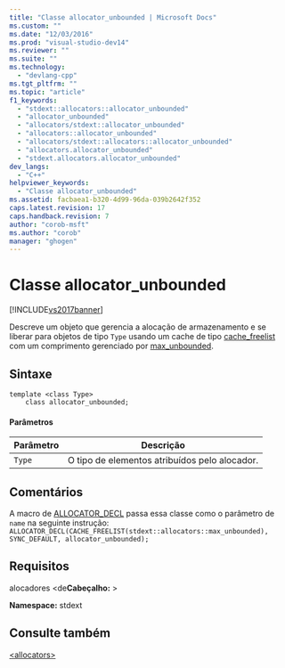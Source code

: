 ```yaml
---
title: "Classe allocator_unbounded | Microsoft Docs"
ms.custom: ""
ms.date: "12/03/2016"
ms.prod: "visual-studio-dev14"
ms.reviewer: ""
ms.suite: ""
ms.technology: 
  - "devlang-cpp"
ms.tgt_pltfrm: ""
ms.topic: "article"
f1_keywords: 
  - "stdext::allocators::allocator_unbounded"
  - "allocator_unbounded"
  - "allocators/stdext::allocator_unbounded"
  - "allocators::allocator_unbounded"
  - "allocators/stdext::allocators::allocator_unbounded"
  - "allocators.allocator_unbounded"
  - "stdext.allocators.allocator_unbounded"
dev_langs: 
  - "C++"
helpviewer_keywords: 
  - "Classe allocator_unbounded"
ms.assetid: facbaea1-b320-4d99-96da-039b2642f352
caps.latest.revision: 17
caps.handback.revision: 7
author: "corob-msft"
ms.author: "corob"
manager: "ghogen"
---
```

# Classe allocator_unbounded
[!INCLUDE[vs2017banner](../assembler/inline/includes/vs2017banner.md)]

Descreve um objeto que gerencia a alocação de armazenamento e se liberar para objetos de tipo `Type` usando um cache de tipo [cache\_freelist](../standard-library/cache-freelist-class.md) com um comprimento gerenciado por [max\_unbounded](../standard-library/max-unbounded-class.md).  
  
## Sintaxe  
  
```  
template <class Type>  
    class allocator_unbounded;  
```  
  
#### Parâmetros  
  
|Parâmetro|Descrição|  
|---------------|---------------|  
|`Type`|O tipo de elementos atribuídos pelo alocador.|  
  
## Comentários  
 A macro de [ALLOCATOR\_DECL](../Topic/ALLOCATOR_DECL%20\(%3Callocators%3E\).md) passa essa classe como o parâmetro de `name` na seguinte instrução: `ALLOCATOR_DECL(CACHE_FREELIST(stdext::allocators::max_unbounded), SYNC_DEFAULT, allocator_unbounded);`  
  
## Requisitos  
 alocadores \<de**Cabeçalho:** \>  
  
 **Namespace:** stdext  
  
## Consulte também  
 [\<allocators\>](../standard-library/allocators-header.md)